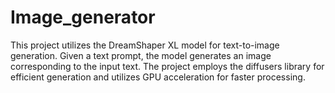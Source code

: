 # Image_generator
This project utilizes the DreamShaper XL model for text-to-image generation. Given a text prompt, the model generates an image corresponding to the input text. The project employs the diffusers library for efficient generation and utilizes GPU acceleration for faster processing.
